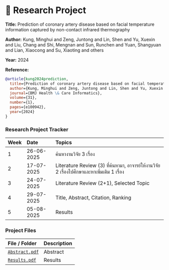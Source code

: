 # 📄  Research Project

**Title:** Prediction of coronary artery disease based on facial temperature information captured by non-contact infrared thermography

**Author:** Kung, Minghui and Zeng, Juntong and Lin, Shen and Yu, Xuexin and Liu, Chang and Shi, Mengnan and Sun, Runchen and Yuan, Shangyuan and Lian, Xiaocong and Su, Xiaoting and others

**Year:** 2024

**Reference:**
```bibtex
@article{kung2024prediction,
  title={Prediction of coronary artery disease based on facial temperature information captured by non-contact infrared thermography},
  author={Kung, Minghui and Zeng, Juntong and Lin, Shen and Yu, Xuexin and Liu, Chang and Shi, Mengnan and Sun, Runchen and Yuan, Shangyuan and Lian, Xiaocong and Su, Xiaoting and others},
  journal={BMJ Health \& Care Informatics},
  volume={31},
  number={1},
  pages={e100942},
  year={2024}
}
```

### Research Project Tracker

| Week | Date | Topics |
| :--- | :--- | :--- | 
|  1 | 26-06-2025 | ค้นหางานวิจัย 3 เรื่อง  | 
|  2 | 17-07-2025 | Literature Review (3) ที่ค้นหามา, อาจารย์ให้งานวิจัย 2 เรื่องไปศึกษาและหาเพิ่มเติม 1 เรื่อง | 
|  3 | 24-07-2025 | Literature Review (2+1), Selected Topic |
|  4 | 29-07-2025 | Title, Abstract, Citation, Ranking | 
|  5 | 05-08-2025 | Results | 


### Project Files

| File / Folder | Description |
| :--- | :--- |
| [`Abstract.pdf`](./CAD_Title_Abstract.pdf)  | Abstract |
| [`Results.pdf`](./CAD_results.pdf)  | Results |

